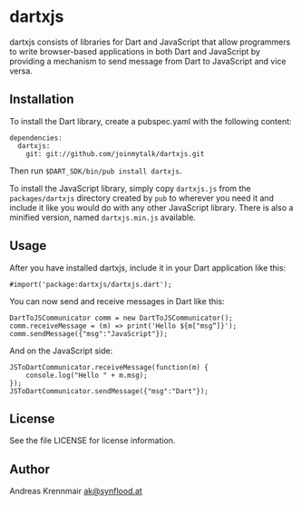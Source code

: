 dartxjs
=======

dartxjs consists of libraries for Dart and JavaScript that allow programmers to
write browser-based applications in both Dart and JavaScript by providing a
mechanism to send message from Dart to JavaScript and vice versa.

Installation
------------

To install the Dart library, create a pubspec.yaml with the following content:

	dependencies:
	  dartxjs:
	    git: git://github.com/joinmytalk/dartxjs.git

Then run `$DART_SDK/bin/pub install dartxjs`.

To install the JavaScript library, simply copy `dartxjs.js` from the `packages/dartxjs`
directory created by `pub` to wherever you need it and include it like you would
do with any other JavaScript library. There is also a minified version, named
`dartxjs.min.js` available.

Usage
-----

After you have installed dartxjs, include it in your Dart application like this:

	#import('package:dartxjs/dartxjs.dart');

You can now send and receive messages in Dart like this:

	DartToJSCommunicator comm = new DartToJSCommunicator();
	comm.receiveMessage = (m) => print('Hello ${m["msg“]}');
	comm.sendMessage({"msg":"JavaScript"});

And on the JavaScript side:

	JSToDartCommunicator.receiveMessage(function(m) {
		console.log("Hello " + m.msg);
	});
	JSToDartCommunicator.sendMessage({"msg":"Dart"});

License
-------

See the file LICENSE for license information.


Author
------

Andreas Krennmair <ak@synflood.at>
